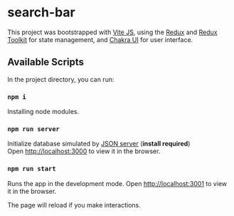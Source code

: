 # search-bar


This project was bootstrapped with [Vite JS](https://vitejs.dev/), using the [Redux](https://redux.js.org/) and [Redux Toolkit](https://redux-toolkit.js.org/) for state management, and [Chakra UI](https://chakra-ui.com/) for user interface.

## Available Scripts

In the project directory, you can run:
### `npm i`

Installing node modules.

### `npm run server`

Initialize database simulated by [JSON server](https://github.com/typicode/json-server) (**install required**) <br />
Open [http://localhost:3000](http://localhost:3000) to view it in the browser.

### `npm run start`

Runs the app in the development mode.
Open [http://localhost:3001](http://localhost:3001) to view it in the browser.

The page will reload if you make interactions.
